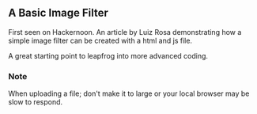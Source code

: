 ## A Basic Image Filter
First seen on Hackernoon.  An article by Luiz Rosa demonstrating how a simple image filter can be created with a html and js file.

A great starting point to leapfrog into more advanced coding. 

### Note
When uploading a file; don't make it to large or your local browser may be slow to respond.
